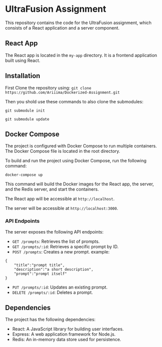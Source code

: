 # UltraFusion Assignment

This repository contains the code for the UltraFusion assignment, which consists of a React application and a server component.

## React App

The React app is located in the `my-app` directory. It is a frontend application built using React.

## Installation

First Clone the repository using:
```git clone https://github.com/Ariiima/Dockerized-Assignment.git```

Then you shold use these commands to also clone the submodules:

```git submodule init``` 

```git submodule update```

## Docker Compose

The project is configured with Docker Compose to run multiple containers. The Docker Compose file is located in the root directory.

To build and run the project using Docker Compose, run the following command:

```docker-compose up```


This command will build the Docker images for the React app, the server, and the Redis server, and start the containers.

The React app will be accessible at `http://localhost`.

The server will be accessible at `http://localhost:3000`.

### API Endpoints

The server exposes the following API endpoints:

- `GET /prompts`: Retrieves the list of prompts.
- `GET /prompts/:id`: Retrieves a specific prompt by ID.
- `POST /prompts`: Creates a new prompt.
example:
```
{
    "title":"prompt title",
    "description":"a short description",
    "prompt":"prompt itself"
}
```
- `PUT /prompts/:id`: Updates an existing prompt.
- `DELETE /prompts/:id`: Deletes a prompt.

## Dependencies

The project has the following dependencies:

- React: A JavaScript library for building user interfaces.
- Express: A web application framework for Node.js.
- Redis: An in-memory data store used for persistence.

